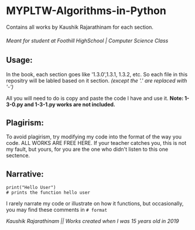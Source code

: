 # MYPLTW-Algorithms-in-Python
Contains all works by Kaushik Rajarathinam for each section.

###### Meant for student at Foothill HighSchool | Computer Science Class

## Usage:
In the book, each section goes like '1.3.0',1.3.1, 1.3.2, etc.
So each file in this repositry will be labled based on it section. _(except the '.' are replaced with '-')_

All you will need to do is copy and paste the code I have and use it.
__Note: 1-3-0.py and 1-3-1.py works are not included.__

## Plagirism:
To avoid plagirism, try modifying my code into the format of the way you code.
ALL WORKS ARE FREE HERE. If your teacher catches you, this is not my fault, but yours, for you are the one 
who didn't listen to this one sectence.

## Narrative:
```
print("Hello User")
# prints the function hello user
```
I rarely narrate my code or illustrate on how it functions, but occasionally, you may find these comments in ``# format``

_Kaushik Rajarathinam_
_|| Works created when I was 15 years old in 2019_
